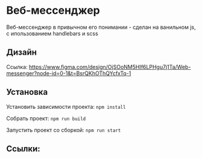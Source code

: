 # Веб-мессенджер

Веб-мессенджер в привычном его понимании - сделан на ванильном js, с ипользованием handlebars и scss

## Дизайн

Ссылка: https://www.figma.com/design/OjSOoNM5HIf6LPHgu7j1Ta/Web-messenger?node-id=0-1&t=BsrQKhOThQYcfxTq-1

## Установка
Установить зависимости проекта: `npm install`

Собрать проект: `npm run build`

Запустить проект со сборкой: `npm run start`

## Ссылки:
